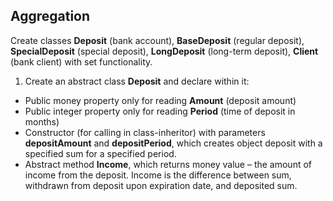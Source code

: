 ## Aggregation

Create classes **Deposit** (bank account), **BaseDeposit** (regular deposit), **SpecialDeposit** (special deposit), **LongDeposit** (long-term deposit), **Client** (bank client) with set functionality.  

1. Create an abstract class **Deposit** and declare within it:
- Public money property only for reading **Amount** (deposit amount)
- Public integer property only for reading **Period** (time of deposit in months)
- Constructor (for calling in class-inheritor) with parameters **depositAmount** and **depositPeriod**, which creates object deposit with a specified sum for a specified period.
- Abstract method **Income**, which returns money value – the amount of income from the deposit. Income is the difference between sum, withdrawn from deposit upon expiration date, and deposited sum.